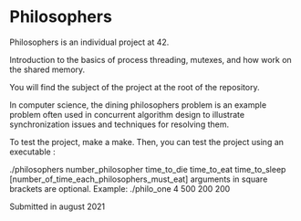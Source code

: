 # Philosophers

Philosophers is an individual project at 42.

Introduction to the basics of process threading, mutexes, and how work on the shared memory.

You will find the subject of the project at the root of the repository.

In computer science, the dining philosophers problem is an example problem often used in concurrent algorithm design to illustrate synchronization issues and techniques for resolving them.

To test the project, make a make. Then, you can test the project using an executable : 

./philosophers number_philosopher time_to_die time_to_eat time_to_sleep [number_of_time_each_philosophers_must_eat] arguments in square brackets are optional.
Example: ./philo_one 4 500 200 200

Submitted in august 2021
